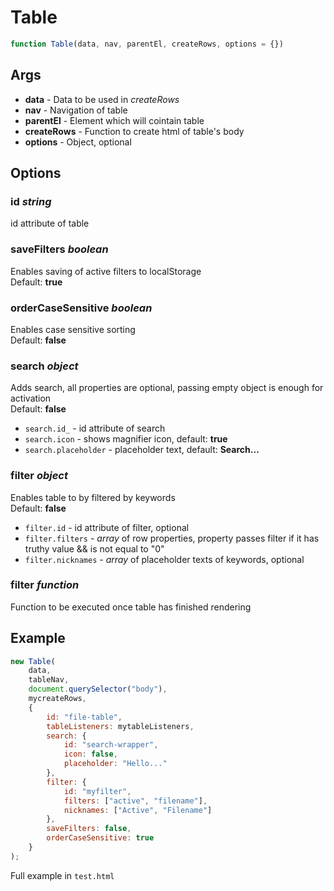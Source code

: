 # Table

```js
function Table(data, nav, parentEl, createRows, options = {})
```

## Args
- __data__          - Data to be used in _createRows_
- __nav__           - Navigation of table
- __parentEl__      - Element which will cointain table
- __createRows__    - Function to create html of table's body
- __options__       - Object, optional

## Options
### id _string_
id attribute of table

### saveFilters _boolean_
Enables saving of active filters to localStorage  
Default: __true__

### orderCaseSensitive _boolean_
Enables case sensitive sorting  
Default: __false__

### search _object_
Adds search, all properties are optional, passing empty object is enough for activation  
Default: __false__
- `search.id_`          - id attribute of search
- `search.icon`         - shows magnifier icon, default: __true__
- `search.placeholder`  - placeholder text, default: __Search...__

### filter _object_
Enables table to by filtered by keywords  
Default: __false__
- `filter.id`           - id attribute of filter, optional
- `filter.filters`      - _array_ of row properties, property passes filter if it has truthy value && is not equal to "0"
- `filter.nicknames`    - _array_ of placeholder texts of keywords, optional

### filter _function_
Function to be executed once table has finished rendering

## Example
```js
new Table(
    data,
    tableNav,
    document.querySelector("body"),
    mycreateRows,
    {
        id: "file-table",
        tableListeners: mytableListeners,
        search: {
            id: "search-wrapper",
            icon: false,
            placeholder: "Hello..."
        },
        filter: {
            id: "myfilter",
            filters: ["active", "filename"],
            nicknames: ["Active", "Filename"]
        },
        saveFilters: false, 
        orderCaseSensitive: true   
    }
);
```
Full example in `test.html`
